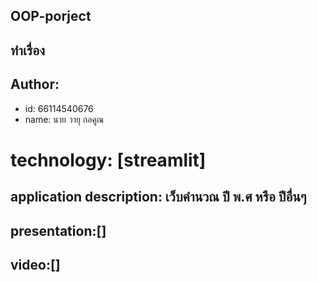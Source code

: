 ## OOP-porject

## ทำเรื่อง

## Author:

-   id: 66114540676
-   name: นาย วายุ กอคูณ

# technology: [streamlit]

## application description: เว็บคำนวณ ปี พ.ศ หรือ ปีอื่นๆ

##  presentation:[]
##  video:[]
